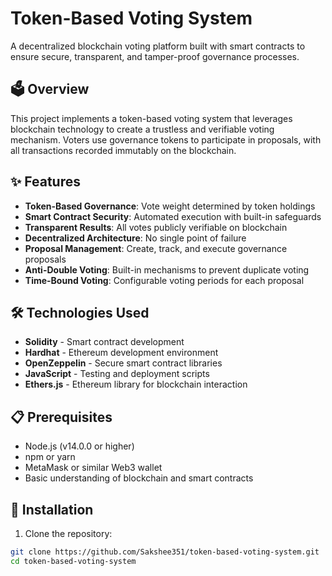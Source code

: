 # Token-Based Voting System

A decentralized blockchain voting platform built with smart contracts to ensure secure, transparent, and tamper-proof governance processes.

## 🗳️ Overview

This project implements a token-based voting system that leverages blockchain technology to create a trustless and verifiable voting mechanism. Voters use governance tokens to participate in proposals, with all transactions recorded immutably on the blockchain.

## ✨ Features

- **Token-Based Governance**: Vote weight determined by token holdings
- **Smart Contract Security**: Automated execution with built-in safeguards  
- **Transparent Results**: All votes publicly verifiable on blockchain
- **Decentralized Architecture**: No single point of failure
- **Proposal Management**: Create, track, and execute governance proposals
- **Anti-Double Voting**: Built-in mechanisms to prevent duplicate voting
- **Time-Bound Voting**: Configurable voting periods for each proposal

## 🛠️ Technologies Used

- **Solidity** - Smart contract development
- **Hardhat** - Ethereum development environment
- **OpenZeppelin** - Secure smart contract libraries
- **JavaScript** - Testing and deployment scripts
- **Ethers.js** - Ethereum library for blockchain interaction

## 📋 Prerequisites

- Node.js (v14.0.0 or higher)
- npm or yarn
- MetaMask or similar Web3 wallet
- Basic understanding of blockchain and smart contracts

## 🚀 Installation

1. Clone the repository:
```bash
git clone https://github.com/Sakshee351/token-based-voting-system.git
cd token-based-voting-system 